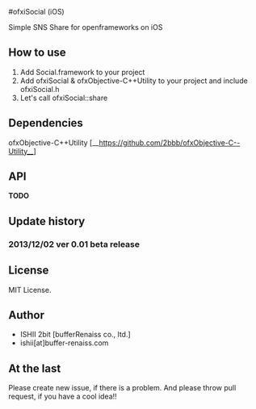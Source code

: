 #ofxiSocial (iOS)

Simple SNS Share for openframeworks on iOS

## How to use

1. Add Social.framework to your project
2. Add ofxiSocial & ofxObjective-C++Utility to your project and include ofxiSocial.h
3. Let's call ofxiSocial::share

## Dependencies

ofxObjective-C++Utility [__https://github.com/2bbb/ofxObjective-C--Utility__]

## API

__TODO__

## Update history

### 2013/12/02 ver 0.01 beta release

## License

MIT License.

## Author

* ISHII 2bit [bufferRenaiss co., ltd.]
* ishii[at]buffer-renaiss.com

## At the last

Please create new issue, if there is a problem.
And please throw pull request, if you have a cool idea!!